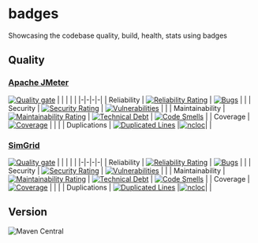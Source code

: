 # badges
Showcasing the codebase quality, build, health, stats using badges

## Quality

### [Apache JMeter](https://github.com/apache/jmeter)
[![Quality gate](https://sonarcloud.io/api/project_badges/quality_gate?project=JMeter)](https://sonarcloud.io/dashboard?id=JMeter)
| | | | |
|-|-|-|-|
| Reliability | [![Reliability Rating](https://sonarcloud.io/api/project_badges/measure?project=JMeter&metric=reliability_rating)](https://sonarcloud.io/dashboard?id=JMeter) | [![Bugs](https://sonarcloud.io/api/project_badges/measure?project=JMeter&metric=bugs)](https://sonarcloud.io/dashboard?id=JMeter) | |
| Security | [![Security Rating](https://sonarcloud.io/api/project_badges/measure?project=JMeter&metric=security_rating)](https://sonarcloud.io/dashboard?id=JMeter) | [![Vulnerabilities](https://sonarcloud.io/api/project_badges/measure?project=JMeter&metric=vulnerabilities)](https://sonarcloud.io/dashboard?id=JMeter) | |
| Maintainability | [![Maintainability Rating](https://sonarcloud.io/api/project_badges/measure?project=JMeter&metric=sqale_rating)](https://sonarcloud.io/dashboard?id=JMeter) | [![Technical Debt](https://sonarcloud.io/api/project_badges/measure?project=JMeter&metric=sqale_index)](https://sonarcloud.io/dashboard?id=JMeter) | [![Code Smells](https://sonarcloud.io/api/project_badges/measure?project=JMeter&metric=code_smells)](https://sonarcloud.io/dashboard?id=JMeter) | 
| Coverage | [![Coverage](https://sonarcloud.io/api/project_badges/measure?project=JMeter&metric=coverage)](https://sonarcloud.io/dashboard?id=JMeter) | | |
| Duplications | [![Duplicated Lines](https://sonarcloud.io/api/project_badges/measure?project=JMeter&metric=duplicated_lines_density)](https://sonarcloud.io/dashboard?id=JMeter) |[![ncloc](https://sonarcloud.io/api/project_badges/measure?project=JMeter&metric=ncloc)](https://sonarcloud.io/dashboard?id=JMeter)| |

### [SimGrid](https://github.com/simgrid/simgrid)
[![Quality gate](https://sonarcloud.io/api/project_badges/quality_gate?project=simgrid_simgrid)](https://sonarcloud.io/dashboard?id=simgrid_simgrid)
| | | | |
|-|-|-|-|
| Reliability | [![Reliability Rating](https://sonarcloud.io/api/project_badges/measure?project=simgrid_simgrid&metric=reliability_rating)](https://sonarcloud.io/dashboard?id=simgrid_simgrid) | [![Bugs](https://sonarcloud.io/api/project_badges/measure?project=simgrid_simgrid&metric=bugs)](https://sonarcloud.io/dashboard?id=simgrid_simgrid) | |
| Security | [![Security Rating](https://sonarcloud.io/api/project_badges/measure?project=simgrid_simgrid&metric=security_rating)](https://sonarcloud.io/dashboard?id=simgrid_simgrid) | [![Vulnerabilities](https://sonarcloud.io/api/project_badges/measure?project=simgrid_simgrid&metric=vulnerabilities)](https://sonarcloud.io/dashboard?id=simgrid_simgrid) | |
| Maintainability | [![Maintainability Rating](https://sonarcloud.io/api/project_badges/measure?project=simgrid_simgrid&metric=sqale_rating)](https://sonarcloud.io/dashboard?id=simgrid_simgrid) | [![Technical Debt](https://sonarcloud.io/api/project_badges/measure?project=simgrid_simgrid&metric=sqale_index)](https://sonarcloud.io/dashboard?id=simgrid_simgrid) | [![Code Smells](https://sonarcloud.io/api/project_badges/measure?project=simgrid_simgrid&metric=code_smells)](https://sonarcloud.io/dashboard?id=simgrid_simgrid) | 
| Coverage | [![Coverage](https://sonarcloud.io/api/project_badges/measure?project=simgrid_simgrid&metric=coverage)](https://sonarcloud.io/dashboard?id=simgrid_simgrid) | | |
| Duplications | [![Duplicated Lines](https://sonarcloud.io/api/project_badges/measure?project=simgrid_simgrid&metric=duplicated_lines_density)](https://sonarcloud.io/dashboard?id=simgrid_simgrid) |[![ncloc](https://sonarcloud.io/api/project_badges/measure?project=simgrid_simgrid&metric=ncloc)](https://sonarcloud.io/dashboard?id=simgrid_simgrid)| |

## Version
![Maven Central](https://img.shields.io/maven-central/v/org.apache.jmeter/ApacheJMeter_core)

